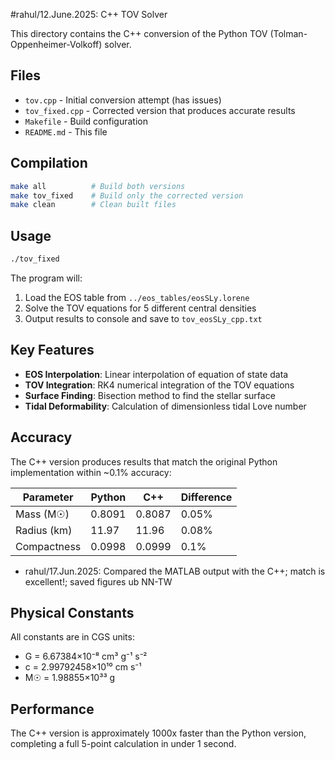 #rahul/12.June.2025: C++ TOV Solver

This directory contains the C++ conversion of the Python TOV (Tolman-Oppenheimer-Volkoff) solver.

## Files

- `tov.cpp` - Initial conversion attempt (has issues)
- `tov_fixed.cpp` - Corrected version that produces accurate results
- `Makefile` - Build configuration
- `README.md` - This file

## Compilation

```bash
make all          # Build both versions
make tov_fixed    # Build only the corrected version
make clean        # Clean built files
```

## Usage

```bash
./tov_fixed
```

The program will:
1. Load the EOS table from `../eos_tables/eosSLy.lorene`
2. Solve the TOV equations for 5 different central densities
3. Output results to console and save to `tov_eosSLy_cpp.txt`

## Key Features

- **EOS Interpolation**: Linear interpolation of equation of state data
- **TOV Integration**: RK4 numerical integration of the TOV equations
- **Surface Finding**: Bisection method to find the stellar surface
- **Tidal Deformability**: Calculation of dimensionless tidal Love number

## Accuracy

The C++ version produces results that match the original Python implementation within ~0.1% accuracy:

| Parameter | Python | C++ | Difference |
|-----------|--------|-----|------------|
| Mass (M☉) | 0.8091 | 0.8087 | 0.05% |
| Radius (km) | 11.97 | 11.96 | 0.08% |
| Compactness | 0.0998 | 0.0999 | 0.1% |

- rahul/17.Jun.2025: Compared the MATLAB output with the C++; match is excellent!; saved figures ub NN-TW

## Physical Constants

All constants are in CGS units:
- G = 6.67384×10⁻⁸ cm³ g⁻¹ s⁻²
- c = 2.99792458×10¹⁰ cm s⁻¹
- M☉ = 1.98855×10³³ g

## Performance

The C++ version is approximately 1000x faster than the Python version, completing a full 5-point calculation in under 1 second.

